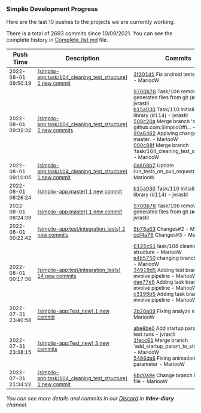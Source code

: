 
### Simplio Development Progress

Here are the last 10 pushes to the projects we are currently working.

There is a total of 2693 commits since 10/09/2021. You can see the complete history in
 [Complete_list.md](Complete_list.md) file.

| Push Time | Description | Commits |
| --- | --- | --- |
| <sub>2022-08-01 09:50:19</sub> | <sub>[[simplio-app:task/104\_cleaning\_test\_structure] 1 new commit](https://github.com/SimplioOfficial/simplio-app/commit/2f201d18d9be587c9058e38d834a526d0eab9da5)</sub> | <sub>[2f201d1](https://github.com/SimplioOfficial/simplio-app/commit/2f201d18d9be587c9058e38d834a526d0eab9da5) Fix android tests command - MariooW</sub> |
| <sub>2022-08-01 09:32:32</sub> | <sub>[[simplio-app:task/104\_cleaning\_test\_structure] 5 new commits](https://github.com/SimplioOfficial/simplio-app/compare/0a808b706a11...000c88f15684)</sub> | <sub>[9700b76](https://github.com/SimplioOfficial/simplio-app/commit/9700b76d1c37bde6e74fafeb60d57a9959b2ffaf) Task/106 remove generated files from git (#115) - jvrastil<br>[b15a030](https://github.com/SimplioOfficial/simplio-app/commit/b15a030a262e2046ce71f99b72cc8376423aaa1c) Task/110 initializing crypto library (#114) - jvrastil<br>[508c20a](https://github.com/SimplioOfficial/simplio-app/commit/508c20a82549e1f3f76b2f350c892b8b4d83a247) Merge branch 'master' of github.com:SimplioOffi... - MariooW<br>[90a8462](https://github.com/SimplioOfficial/simplio-app/commit/90a8462b9acd85dba8d1bcc0d1a651cc5e204bf5) Applying changes from master. - MariooW<br>[000c88f](https://github.com/SimplioOfficial/simplio-app/commit/000c88f1568409f024ff4fb120876b4eb167f45f) Merge branch 'task/104_cleaning_test_structure'... - MariooW</sub> |
| <sub>2022-08-01 09:10:05</sub> | <sub>[[simplio-app:task/104\_cleaning\_test\_structure] 1 new commit](https://github.com/SimplioOfficial/simplio-app/commit/0a808b706a114c4c4d50ee5587f48f8e82ca70d8)</sub> | <sub>[0a808b7](https://github.com/SimplioOfficial/simplio-app/commit/0a808b706a114c4c4d50ee5587f48f8e82ca70d8) Update run_tests_on_pull_request.yml - MariooW</sub> |
| <sub>2022-08-01 08:26:24</sub> | <sub>[[simplio-app:master] 1 new commit](https://github.com/SimplioOfficial/simplio-app/commit/b15a030a262e2046ce71f99b72cc8376423aaa1c)</sub> | <sub>[b15a030](https://github.com/SimplioOfficial/simplio-app/commit/b15a030a262e2046ce71f99b72cc8376423aaa1c) Task/110 initializing crypto library (#114) - jvrastil</sub> |
| <sub>2022-08-01 08:24:39</sub> | <sub>[[simplio-app:master] 1 new commit](https://github.com/SimplioOfficial/simplio-app/commit/9700b76d1c37bde6e74fafeb60d57a9959b2ffaf)</sub> | <sub>[9700b76](https://github.com/SimplioOfficial/simplio-app/commit/9700b76d1c37bde6e74fafeb60d57a9959b2ffaf) Task/106 remove generated files from git (#115) - jvrastil</sub> |
| <sub>2022-08-01 00:22:42</sub> | <sub>[[simplio-app:test/integration\_tests] 2 new commits](https://github.com/SimplioOfficial/simplio-app/compare/d7611040d483...ccf4a76440a7)</sub> | <sub>[9b78a63](https://github.com/SimplioOfficial/simplio-app/commit/9b78a630b06783d609bc8aa9b2a952ecfcfd40e2) Changes#2 - MariooW<br>[ccf4a76](https://github.com/SimplioOfficial/simplio-app/commit/ccf4a76440a7deeb11d2a8e8ebae6a70c0a0ef75) Changes#3 - MariooW</sub> |
| <sub>2022-08-01 00:17:36</sub> | <sub>[[simplio-app:test/integration\_tests] 14 new commits](https://github.com/SimplioOfficial/simplio-app/compare/2b20a0938bb0...d7611040d483)</sub> | <sub>[6125c51](https://github.com/SimplioOfficial/simplio-app/commit/6125c51635df74f4b8b5d316fbade907af86f7f2) task/108 cleaning test structure - MariooW<br>[e4b5750](https://github.com/SimplioOfficial/simplio-app/commit/e4b57507f706f88deda5adf82514040c308c7870) changing branch from tests - MariooW<br>[34919d5](https://github.com/SimplioOfficial/simplio-app/commit/34919d55694cf70aa5bef5f3f2daed651647a6b3) Adding test branches to involve pipeline - MariooW<br>[dae77e8](https://github.com/SimplioOfficial/simplio-app/commit/dae77e8743adf00ff4105a70406cabcdfda67fe3) Adding task branches to involve pipeline - MariooW<br>[c3198b5](https://github.com/SimplioOfficial/simplio-app/commit/c3198b566dd59a1cf3ad7275ec3d7d4979ee9b4c) Adding task branches to involve pipeline - MariooW</sub> |
| <sub>2022-07-31 23:40:58</sub> | <sub>[[simplio-app:Test\_new] 1 new commit](https://github.com/SimplioOfficial/simplio-app/commit/2b20a0938bb0430d6dce7677fe0c8aa56df45c93)</sub> | <sub>[2b20a09](https://github.com/SimplioOfficial/simplio-app/commit/2b20a0938bb0430d6dce7677fe0c8aa56df45c93) Fixing analyze error - MariooW</sub> |
| <sub>2022-07-31 23:38:15</sub> | <sub>[[simplio-app:Test\_new] 3 new commits](https://github.com/SimplioOfficial/simplio-app/compare/da576d5d3d65...5486da6dab5d)</sub> | <sub>[abe6be0](https://github.com/SimplioOfficial/simplio-app/commit/abe6be0157e3e4b2eca00bf5299fc23d74b99b3b) Add startup parameter for test runs - jvrastil<br>[1fecc61](https://github.com/SimplioOfficial/simplio-app/commit/1fecc618c71a2fee30ea0bf34f9030b66dab3702) Merge branch 'add_startup_param_to_stop_animati... - MariooW<br>[5486da6](https://github.com/SimplioOfficial/simplio-app/commit/5486da6dab5defe447a4ae537ec111c6b65f6a3c) Fixing animation tests parameter - MariooW</sub> |
| <sub>2022-07-31 21:34:22</sub> | <sub>[[simplio-app:task/104\_cleaning\_test\_structure] 1 new commit](https://github.com/SimplioOfficial/simplio-app/commit/6bd0a9e0aa0ce65c672199b74075507a4afa133b)</sub> | <sub>[6bd0a9e](https://github.com/SimplioOfficial/simplio-app/commit/6bd0a9e0aa0ce65c672199b74075507a4afa133b) Change branch in workflow file - MariooW</sub> |

_You can see more details and commits in our [Discord](https://discord.gg/aKhjuwZmdP) in **#dev-diary** channel._
